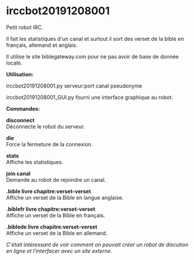 # irccbot20191208001

Petit robot IRC.

Il fait les statistiques d'un canal et surtout il sort des verset de la bible en français, allemand et anglais.

Il utilise le site biblegateway.com pour ne pas avoir de base de donnée locale.

**Utilisation:**

irccbot20191208001.py serveur:port canal pseudonyme

irccbot20191208001_GUI.py fourni une interface graphique au robot.

**Commandes:**

**disconnect**  
Déconnecte le robot du serveur.

**die**  
Force la fermeture de la connexion.

**stats**  
Affiche les statistiques.

**join canal**  
Demande au robot de rejoindre un canal.

**.bible livre chapitre:verset-verset**  
Affiche un verset de la Bible en langue anglaise.

**.biblefr livre chapitre:verset-verset**  
Affiche un verset de la Bible en français.

**.biblede livre chapitre:verset-verset**  
Affiche un verset de la Bible en allemand.

*C'était intéressant de voir comment on pouvait créer un robot de discution en ligne et l'interfacer avec un site
externe.*  